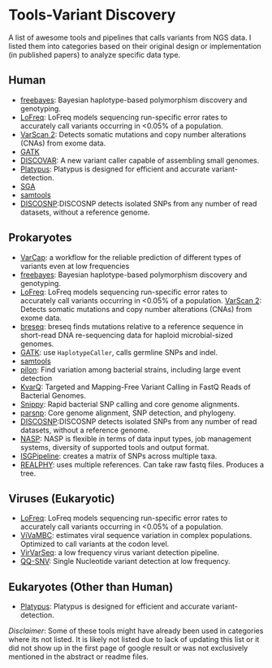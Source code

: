 # Tools-Variant Discovery
A list of awesome tools and pipelines that calls variants from NGS data. I listed them into categories based on their original design or implementation (in published papers) to analyze specific data type.

Human
-------------------------------------
* [freebayes](https://github.com/ekg/freebayes): Bayesian haplotype-based polymorphism discovery and genotyping.
* [LoFreq](https://www.ncbi.nlm.nih.gov/pmc/articles/PMC3526318/): LoFreq models sequencing run-specific error rates to accurately call variants occurring in <0.05% of a population.
* [VarScan 2](https://github.com/Jeltje/varscan2): Detects somatic mutations and copy number alterations (CNAs) from exome data.
* [GATK](https://software.broadinstitute.org/gatk/best-practices/)
* [DISCOVAR](https://software.broadinstitute.org/software/discovar/blog/): A new variant caller capable of assembling small genomes.
* [Platypus](https://github.com/andyrimmer/Platypus): Platypus is designed for efficient and accurate variant-detection.
* [SGA](https://github.com/jts/sga/blob/master/src/bin/sga-call-variants.pl)
* [samtools](http://samtools.sourceforge.net/mpileup.shtml)
* [DISCOSNP](https://github.com/GATB/DiscoSnp):DISCOSNP detects isolated SNPs from any number of read datasets, without a reference genome.

Prokaryotes
-------------------------------------
* [VarCap](https://github.com/ma2o/VarCap): a workflow for the reliable prediction of different types of variants even at low frequencies
* [freebayes](https://github.com/ekg/freebayes): Bayesian haplotype-based polymorphism discovery and genotyping.
* [LoFreq](https://www.ncbi.nlm.nih.gov/pmc/articles/PMC3526318/): LoFreq models sequencing run-specific error rates to accurately call variants occurring in <0.05% of a population.
[VarScan 2](https://github.com/Jeltje/varscan2): Detects somatic mutations and copy number alterations (CNAs) from exome data.
* [breseq](https://github.com/barricklab/breseq): breseq finds mutations relative to a reference sequence in short-read DNA re-sequencing data for haploid microbial-sized genomes.
* [GATK](https://software.broadinstitute.org/gatk/best-practices/): use `HaplotypeCaller`, calls germline SNPs and indel.
* [samtools](http://samtools.sourceforge.net/mpileup.shtml)
* [pilon](https://github.com/broadinstitute/pilon): Find variation among bacterial strains, including large event detection
* [KvarQ](https://github.com/kvarq/kvarq): Targeted and Mapping-Free Variant Calling in FastQ Reads of Bacterial Genomes.
* [Snippy](https://github.com/tseemann/snippy): Rapid bacterial SNP calling and core genome alignments.
* [parsnp](https://github.com/marbl/parsnp): Core genome alignment, SNP detection, and phylogeny.
* [DISCOSNP](https://github.com/GATB/DiscoSnp):DISCOSNP detects isolated SNPs from any number of read datasets, without a reference genome.
* [NASP](http://tgennorth.github.io/NASP/): NASP is flexible in terms of data input types, job management systems, diversity of supported tools and output format.
* [ISGPipeline](https://github.com/TGenNorth/ISGPipeline): creates a matrix of SNPs across multiple taxa.
* [REALPHY](http://realphy.unibas.ch/fcgi/realphy): uses multiple references. Can take raw fastq files. Produces a tree.

Viruses (Eukaryotic)
-------------------------------------
* [LoFreq](https://www.ncbi.nlm.nih.gov/pmc/articles/PMC3526318/): LoFreq models sequencing run-specific error rates to accurately call variants occurring in <0.05% of a population.
* [ViVaMBC](https://sourceforge.net/projects/vivambc/): estimates viral sequence variation in complex populations. Optimized to call variants at the codon level.
* [VirVarSeq](https://sourceforge.net/projects/virtools/?source=directory): a low frequency virus variant detection pipeline.
* [QQ-SNV](https://sourceforge.net/projects/qqsnv/): Single Nucleotide variant detection at low frequency.

Eukaryotes (Other than Human)
-------------------------------------
* [Platypus](https://github.com/andyrimmer/Platypus): Platypus is designed for efficient and accurate variant-detection.

*Disclaimer*: Some of these tools might have already been used in categories where its not listed. It is likely not listed due to lack of updating this list or it did not show up in the first page of google result or was not exclusively mentioned in the abstract or readme files.
